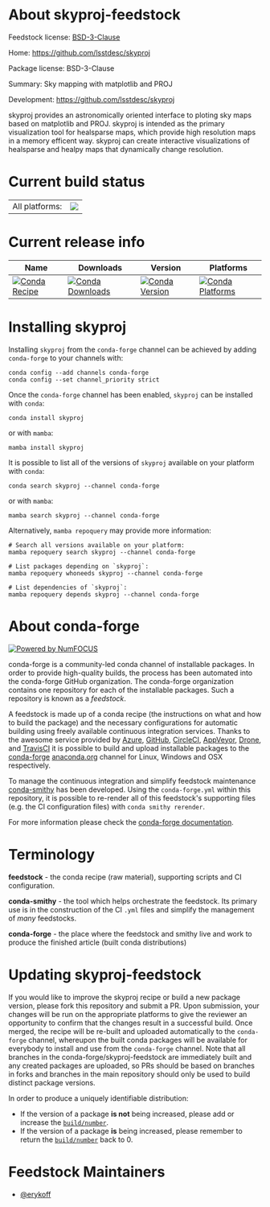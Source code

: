 About skyproj-feedstock
=======================

Feedstock license: [BSD-3-Clause](https://github.com/conda-forge/skyproj-feedstock/blob/main/LICENSE.txt)

Home: https://github.com/lsstdesc/skyproj

Package license: BSD-3-Clause

Summary: Sky mapping with matplotlib and PROJ

Development: https://github.com/lsstdesc/skyproj

skyproj provides an astronomically oriented interface to
ploting sky maps based on matplotlib and PROJ. skyproj is
intended as the primary visualization tool for healsparse
maps, which provide high resolution maps in a memory efficent way.
skyproj can create interactive visualizations of healsparse and
healpy maps that dynamically change resolution.


Current build status
====================


<table><tr><td>All platforms:</td>
    <td>
      <a href="https://dev.azure.com/conda-forge/feedstock-builds/_build/latest?definitionId=14995&branchName=main">
        <img src="https://dev.azure.com/conda-forge/feedstock-builds/_apis/build/status/skyproj-feedstock?branchName=main">
      </a>
    </td>
  </tr>
</table>

Current release info
====================

| Name | Downloads | Version | Platforms |
| --- | --- | --- | --- |
| [![Conda Recipe](https://img.shields.io/badge/recipe-skyproj-green.svg)](https://anaconda.org/conda-forge/skyproj) | [![Conda Downloads](https://img.shields.io/conda/dn/conda-forge/skyproj.svg)](https://anaconda.org/conda-forge/skyproj) | [![Conda Version](https://img.shields.io/conda/vn/conda-forge/skyproj.svg)](https://anaconda.org/conda-forge/skyproj) | [![Conda Platforms](https://img.shields.io/conda/pn/conda-forge/skyproj.svg)](https://anaconda.org/conda-forge/skyproj) |

Installing skyproj
==================

Installing `skyproj` from the `conda-forge` channel can be achieved by adding `conda-forge` to your channels with:

```
conda config --add channels conda-forge
conda config --set channel_priority strict
```

Once the `conda-forge` channel has been enabled, `skyproj` can be installed with `conda`:

```
conda install skyproj
```

or with `mamba`:

```
mamba install skyproj
```

It is possible to list all of the versions of `skyproj` available on your platform with `conda`:

```
conda search skyproj --channel conda-forge
```

or with `mamba`:

```
mamba search skyproj --channel conda-forge
```

Alternatively, `mamba repoquery` may provide more information:

```
# Search all versions available on your platform:
mamba repoquery search skyproj --channel conda-forge

# List packages depending on `skyproj`:
mamba repoquery whoneeds skyproj --channel conda-forge

# List dependencies of `skyproj`:
mamba repoquery depends skyproj --channel conda-forge
```


About conda-forge
=================

[![Powered by
NumFOCUS](https://img.shields.io/badge/powered%20by-NumFOCUS-orange.svg?style=flat&colorA=E1523D&colorB=007D8A)](https://numfocus.org)

conda-forge is a community-led conda channel of installable packages.
In order to provide high-quality builds, the process has been automated into the
conda-forge GitHub organization. The conda-forge organization contains one repository
for each of the installable packages. Such a repository is known as a *feedstock*.

A feedstock is made up of a conda recipe (the instructions on what and how to build
the package) and the necessary configurations for automatic building using freely
available continuous integration services. Thanks to the awesome service provided by
[Azure](https://azure.microsoft.com/en-us/services/devops/), [GitHub](https://github.com/),
[CircleCI](https://circleci.com/), [AppVeyor](https://www.appveyor.com/),
[Drone](https://cloud.drone.io/welcome), and [TravisCI](https://travis-ci.com/)
it is possible to build and upload installable packages to the
[conda-forge](https://anaconda.org/conda-forge) [anaconda.org](https://anaconda.org/)
channel for Linux, Windows and OSX respectively.

To manage the continuous integration and simplify feedstock maintenance
[conda-smithy](https://github.com/conda-forge/conda-smithy) has been developed.
Using the ``conda-forge.yml`` within this repository, it is possible to re-render all of
this feedstock's supporting files (e.g. the CI configuration files) with ``conda smithy rerender``.

For more information please check the [conda-forge documentation](https://conda-forge.org/docs/).

Terminology
===========

**feedstock** - the conda recipe (raw material), supporting scripts and CI configuration.

**conda-smithy** - the tool which helps orchestrate the feedstock.
                   Its primary use is in the construction of the CI ``.yml`` files
                   and simplify the management of *many* feedstocks.

**conda-forge** - the place where the feedstock and smithy live and work to
                  produce the finished article (built conda distributions)


Updating skyproj-feedstock
==========================

If you would like to improve the skyproj recipe or build a new
package version, please fork this repository and submit a PR. Upon submission,
your changes will be run on the appropriate platforms to give the reviewer an
opportunity to confirm that the changes result in a successful build. Once
merged, the recipe will be re-built and uploaded automatically to the
`conda-forge` channel, whereupon the built conda packages will be available for
everybody to install and use from the `conda-forge` channel.
Note that all branches in the conda-forge/skyproj-feedstock are
immediately built and any created packages are uploaded, so PRs should be based
on branches in forks and branches in the main repository should only be used to
build distinct package versions.

In order to produce a uniquely identifiable distribution:
 * If the version of a package **is not** being increased, please add or increase
   the [``build/number``](https://docs.conda.io/projects/conda-build/en/latest/resources/define-metadata.html#build-number-and-string).
 * If the version of a package **is** being increased, please remember to return
   the [``build/number``](https://docs.conda.io/projects/conda-build/en/latest/resources/define-metadata.html#build-number-and-string)
   back to 0.

Feedstock Maintainers
=====================

* [@erykoff](https://github.com/erykoff/)


<!-- dummy commit to enable rerendering -->

